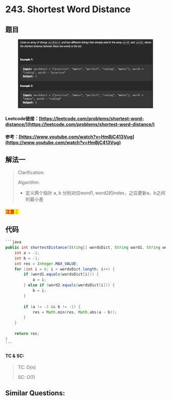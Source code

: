 # 243. Shortest Word Distance

## 题目

<figure><img src="../../.gitbook/assets/image (1) (1) (1) (1) (1) (1) (1) (1) (1) (1) (1) (1) (1) (1) (1) (1) (1) (1) (1) (1) (1) (1) (1) (1) (1) (1) (1) (1) (1) (1) (1).png" alt=""><figcaption></figcaption></figure>

#### Leetcode链接：[https://leetcode.com/problems/shortest-word-distance/](https://leetcode.com/problems/shortest-word-distance/)

#### 参考：[https://www.youtube.com/watch?v=HmBjC413Vug](https://www.youtube.com/watch?v=HmBjC413Vug)

## 解法一

> Clarification:&#x20;
>
> Algorithm:&#x20;
>
> * 定义两个指针 a, b 分别对应word1, word2的index，之后更新a，b之间的最小差

#### <mark style="color:red;">注意：</mark>

## 代码

````java
```java
public int shortestDistance(String[] wordsDict, String word1, String word2) {
    int a = -1;
    int b = -1;
    int res = Integer.MAX_VALUE;
    for (int i = 0; i < wordsDict.length; i++) {
        if (word1.equals(wordsDict[i])) {
            a = i;
        } else if (word2.equals(wordsDict[i])) {
            b = i;
        }

        if (a != -1 && b != -1) {
            res = Math.min(res, Math.abs(a - b));
        }
    }

    return res;
}
```
````

#### TC & SC:&#x20;

> TC: O(n)
>
> SC: O(1)

## **Similar Questions:**&#x20;
